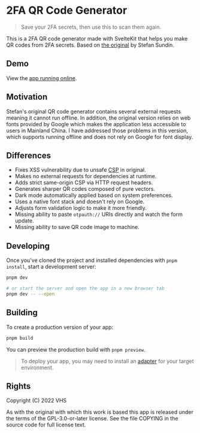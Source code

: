 # 2FA QR Code Generator

> Save your 2FA secrets, then use this to scan them again.

This is a 2FA QR code generator made with SvelteKit that helps you make QR codes from 2FA secrets. Based on [the original](https://stefansundin.github.io/2fa-qr/) by Stefan Sundin.

## Demo

View the [app running online](https://2fa-qr-svelte.vercel.app).

## Motivation

Stefan's original QR code generator contains several external requests meaning it cannot run offline. In addition, the original version relies on web fonts provided by Google which makes the application less accessible to users in Mainland China. I have addressed those problems in this version, which supports running offline and does not rely on Google for font display.

## Differences

- Fixes XSS vulnerability due to unsafe [CSP](https://developer.mozilla.org/en-US/docs/Web/HTTP/Headers/Content-Security-Policy/script-src) in original.
- Makes no external requests for dependencies at runtime.
- Adds strict same-origin CSP via HTTP request headers.
- Generates sharper QR codes composed of pure vectors.
- Dark mode automatically applied based on system preferences.
- Uses a native font stack and doesn't rely on Google.
- Adjusts form validation logic to make it more friendly.
- Missing ability to paste `otpauth://` URIs directly and watch the form update.
- Missing ability to save QR code image to machine.

## Developing

Once you've cloned the project and installed dependencies with `pnpm install`, start a development server:

```bash
pnpm dev

# or start the server and open the app in a new browser tab
pnpm dev -- --open
```

## Building

To create a production version of your app:

```bash
pnpm build
```

You can preview the production build with `pnpm preview`.

> To deploy your app, you may need to install an [adapter](https://kit.svelte.dev/docs#adapters) for your target environment.

## Rights

Copyright (C) 2022 VHS

As with the original with which this work is based this app is released under the terms of the GPL-3.0-or-later license. See the file COPYING in the source code for full license text.
